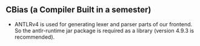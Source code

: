## CBias (a Compiler Built in a semester)

- ANTLRv4 is used for generating lexer and parser parts of our frontend. So the antlr-runtime jar package is required as
a library (version 4.9.3 is recommended).
